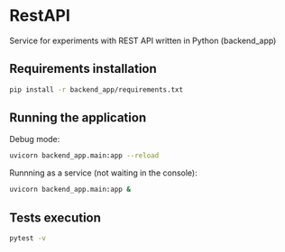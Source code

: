 # RestAPI
Service for experiments with REST API written in Python (backend_app)

## Requirements installation
```bash
pip install -r backend_app/requirements.txt
```

## Running the application
Debug mode:
```bash
uvicorn backend_app.main:app --reload
```

Runnning as a service (not waiting in the console):
```bash
uvicorn backend_app.main:app &
```

## Tests execution
```bash
pytest -v
```
